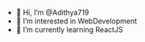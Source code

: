 - 👋 Hi, I’m @Adithya719
- 👀 I’m interested in WebDevelopment
- 🌱 I’m currently learning ReactJS

<!---
Adithya719/Adithya719 is a ✨ special ✨ repository because its `README.md` (this file) appears on your GitHub profile.
You can click the Preview link to take a look at your changes.
--->
